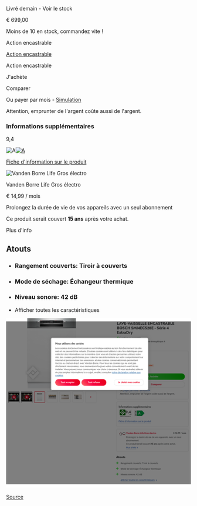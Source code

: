 Livré demain \- Voir le stock

€ 699,00

Moins de 10 en stock, commandez vite !

Action encastrable

[Action encastrable](//www.vandenborre.be/fr/lave-vaisselle-encastrable/bosch-smi4ecs28e-serie-4-extradry)

Action encastrable

J'achète

Comparer

Ou payer par mois \- [Simulation](https://www.buyway.be/simu/vdb/fr)

Attention, emprunter de l'argent coûte aussi de l'argent.

### Informations supplémentaires

9,4

![A](//image.vandenborre.be/WEBV3/assets/images/eprel_stickers/A.svg)[![A](//image.vandenborre.be/WEBV3/assets/images/eprel_stickers/A.svg)](//www.vandenborre.be/fr/lave-vaisselle-encastrable/bosch-smi4ecs28e-serie-4-extradry)

[Fiche d'information sur le produit](https://eprel.ec.europa.eu/api/product/1956200/fiches?noRedirect=false&language=FR)

![Vanden Borre Life Gros électro](//image.vandenborre.be/WEBV3/assets/images/icons/services/vanden-borre-life-gros-electro.svg)

Vanden Borre Life Gros électro

€ 14,99 / mois

Prolongez la durée de vie de vos appareils avec un seul abonnement

Ce produit serait couvert **15 ans** après votre achat.

Plus d'info

Atouts
------

* ### Rangement couverts: Tiroir à couverts
    
* ### Mode de séchage: Échangeur thermique
    
* ### Niveau sonore: 42 dB
    
* Afficher toutes les caractéristiques

![](vandenborre-SMI4ECS28E.png)

[Source](https://www.vandenborre.be/fr/lave-vaisselle-encastrable/bosch-smi4ecs28e-serie-4-extradry)